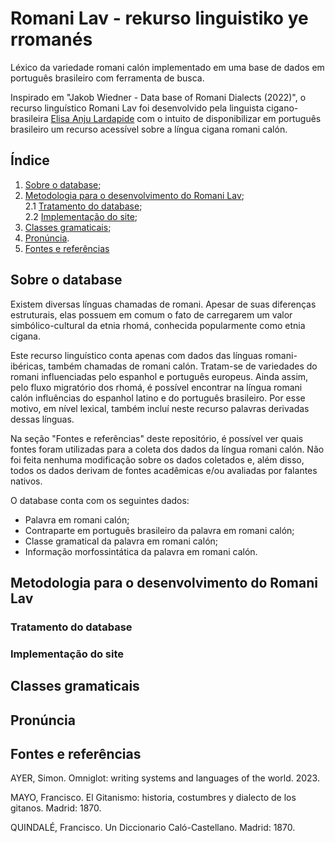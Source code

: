 # Romani Lav - rekurso linguistiko ye rromanés
Léxico da variedade romani calón implementado em uma base de dados em português brasileiro com ferramenta de busca.

Inspirado em "Jakob Wiedner - Data base of Romani Dialects (2022)", o recurso linguístico Romani Lav foi desenvolvido pela linguista cigano-brasileira <a href="https://lisanju.github.io">Elisa Anju Lardapide</a> com o intuito de disponibilizar em português brasileiro um recurso acessível sobre a língua cigana romani calón.

## Índice

1. [Sobre o database](https://github.com/Lisanju/romani-lav/tree/main#sobre-o-database);
2. [Metodologia para o desenvolvimento do Romani Lav](https://github.com/Lisanju/romani-lav/tree/main#metodologia-para-o-desenvolvimento-do-romani-lav);<br>
   2.1 [Tratamento do database](https://github.com/Lisanju/romani-lav/tree/main#tratamento-do-database);<br>
   2.2 [Implementação do site](https://github.com/Lisanju/romani-lav/tree/main#implementação-do-site);
4. [Classes gramaticais](https://github.com/Lisanju/romani-lav/tree/main#classes-gramaticais);
5. [Pronúncia](https://github.com/Lisanju/romani-lav/tree/main#pronúncia).
6. [Fontes e referências](https://github.com/Lisanju/romani-lav/tree/main#fontes-e-referências)

## Sobre o database
Existem diversas línguas chamadas de romani. Apesar de suas diferenças estruturais, elas possuem em comum o fato de carregarem um valor simbólico-cultural da etnia rhomá, conhecida popularmente como etnia cigana.

Este recurso linguístico conta apenas com dados das línguas romani-ibéricas, também chamadas de romani calón. Tratam-se de variedades do romani influenciadas pelo espanhol e português europeus. Ainda assim, pelo fluxo migratório dos rhomá, é possível encontrar na língua romani calón influências do espanhol latino e do português brasileiro. Por esse motivo, em nível lexical, também incluí neste recurso palavras derivadas dessas línguas.

Na seção "Fontes e referências" deste repositório, é possível ver quais fontes foram utilizadas para a coleta dos dados da língua romani calón. Não foi feita nenhuma modificação sobre os dados coletados e, além disso, todos os dados derivam de fontes acadêmicas e/ou avaliadas por falantes nativos.

O database conta com os seguintes dados:
- Palavra em romani calón;
- Contraparte em português brasileiro da palavra em romani calón;
- Classe gramatical da palavra em romani calón;
- Informação morfossintática da palavra em romani calón.

## Metodologia para o desenvolvimento do Romani Lav

### Tratamento do database

### Implementação do site

## Classes gramaticais

## Pronúncia

## Fontes e referências

AYER, Simon. Omniglot: writing systems and languages of the world. 2023.

MAYO, Francisco. El Gitanismo: historia, costumbres y dialecto de los gitanos. Madrid: 1870.

QUINDALÉ, Francisco. Un Diccionario Caló-Castellano. Madrid: 1870.
